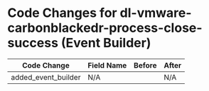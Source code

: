 # Code Changes for dl-vmware-carbonblackedr-process-close-success (Event Builder)

| Code Change | Field Name | Before | After |
|-------------|------------|--------|-------|
| added_event_builder | N/A |  | N/A |